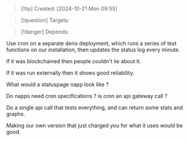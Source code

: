 
>[!tip] Created: [2024-10-21 Mon 09:55]

>[!question] Targets: 

>[!danger] Depends: 

Use cron on a separate deno deployment, which runs a series of test functions on our installation, then updates the status log every minute.

If it was blockchained then people couldn't lie about it.

If it was run externally then it shows good reliability.

What would a statuspage napp look like ?

Do napps need cron specifications ? is cron an api gateway call ?

Do a single api call that tests everything, and can return some stats and graphs.

Making our own version that just charged you for what it uses would be good.